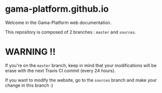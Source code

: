 # gama-platform.github.io 

Welcome in the Gama-Platform web documentation.

This repository is composed of 2 branches : `master` and `sources`.

# WARNING !!

If you're on the `master` branch, keep in mind that your modifications will be erase with the next Travis CI commit (every 24 hours).

If you want to modify the website, go to the `sources` branch and make your change in this branch :)
